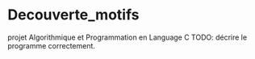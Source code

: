 # Decouverte_motifs
projet Algorithmique et Programmation en Language C
TODO: décrire le programme correctement.
